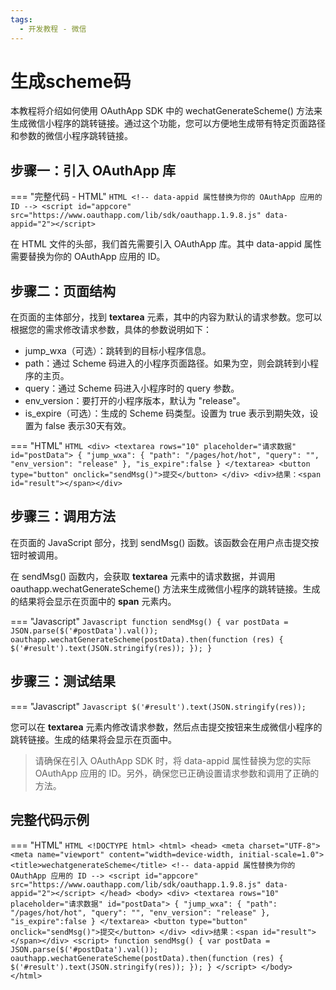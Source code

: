 ```yaml
---
tags:
  - 开发教程 - 微信
---
```


# 生成scheme码

本教程将介绍如何使用 OAuthApp SDK 中的 wechatGenerateScheme() 方法来生成微信小程序的跳转链接。通过这个功能，您可以方便地生成带有特定页面路径和参数的微信小程序跳转链接。

## 步骤一：引入 OAuthApp 库
=== "完整代码 - HTML"
    ```HTML
    <!-- data-appid 属性替换为你的 OAuthApp 应用的 ID -->
    <script id="appcore" src="https://www.oauthapp.com/lib/sdk/oauthapp.1.9.8.js" data-appid="2"></script>
    ```

在 HTML 文件的头部，我们首先需要引入 OAuthApp 库。其中 data-appid 属性需要替换为你的 OAuthApp 应用的 ID。


## 步骤二：页面结构


在页面的主体部分，找到 **textarea** 元素，其中的内容为默认的请求参数。您可以根据您的需求修改请求参数，具体的参数说明如下：

- jump_wxa（可选）：跳转到的目标小程序信息。
- path：通过 Scheme 码进入的小程序页面路径。如果为空，则会跳转到小程序的主页。
- query：通过 Scheme 码进入小程序时的 query 参数。
- env_version：要打开的小程序版本，默认为 "release"。
- is_expire（可选）：生成的 Scheme 码类型。设置为 true 表示到期失效，设置为 false 表示30天有效。

=== "HTML"
    ```HTML
    <div>
        <textarea rows="10" placeholder="请求数据" id="postData">
            {
            "jump_wxa":
            {
                "path": "/pages/hot/hot",
                "query": "",
                "env_version": "release"
            },
            "is_expire":false
            }
        </textarea>
        <button type="button" onclick="sendMsg()">提交</button>
    </div>
    <div>结果：<span id="result"></span></div>
    ```


## 步骤三：调用方法

在页面的 JavaScript 部分，找到 sendMsg() 函数。该函数会在用户点击提交按钮时被调用。

在 sendMsg() 函数内，会获取 **textarea** 元素中的请求数据，并调用 oauthapp.wechatGenerateScheme() 方法来生成微信小程序的跳转链接。生成的结果将会显示在页面中的 **span** 元素内。

=== "Javascript"
    ```Javascript
    function sendMsg() {
        var postData = JSON.parse($('#postData').val());
        oauthapp.wechatGenerateScheme(postData).then(function (res) {
            $('#result').text(JSON.stringify(res));
        });
    }
    ```



## 步骤三：测试结果

=== "Javascript"
    ```Javascript
    $('#result').text(JSON.stringify(res));
    ```

您可以在 **textarea** 元素内修改请求参数，然后点击提交按钮来生成微信小程序的跳转链接。生成的结果将会显示在页面中。

> 请确保在引入 OAuthApp SDK 时，将 data-appid 属性替换为您的实际 OAuthApp 应用的 ID。另外，确保您已正确设置请求参数和调用了正确的方法。


## 完整代码示例

=== "HTML"
    ```HTML
    <!DOCTYPE html>
    <html>
    <head>
        <meta charset="UTF-8">
        <meta name="viewport" content="width=device-width, initial-scale=1.0">
        <title>wechatgenerateScheme</title>
        <!-- data-appid 属性替换为你的 OAuthApp 应用的 ID -->
        <script id="appcore" src="https://www.oauthapp.com/lib/sdk/oauthapp.1.9.8.js" data-appid="2"></script>
    </head>
    <body>
        <div>
            <textarea rows="10" placeholder="请求数据" id="postData">
                {
                "jump_wxa":
                {
                    "path": "/pages/hot/hot",
                    "query": "",
                    "env_version": "release"
                },
                "is_expire":false
                }
            </textarea>
            <button type="button" onclick="sendMsg()">提交</button>
        </div>
        <div>结果：<span id="result"></span></div>
        <script>
            function sendMsg() {
                var postData = JSON.parse($('#postData').val());
                oauthapp.wechatGenerateScheme(postData).then(function (res) {
                    $('#result').text(JSON.stringify(res));
                });
            }
        </script>
    </body>
    </html>
    ```

